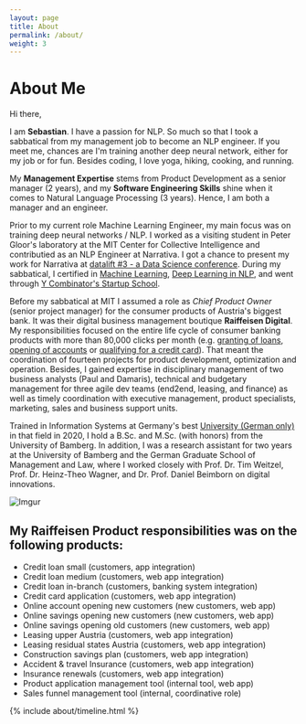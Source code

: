 ```yaml
---
layout: page
title: About
permalink: /about/
weight: 3
---
```


# **About Me**

Hi there, 

I am **Sebastian**. I have a passion for NLP. So much so that I took a sabbatical from my management job to become an NLP engineer. If you meet me, chances are I'm training another deep neural network, either for my job or for fun. Besides coding, I love yoga, hiking, cooking, and running. 

My **Management Expertise** stems from Product Development as a senior manager (2 years), and my **Software Engineering Skills** shine when it comes to Natural Language Processing (3 years). Hence, I am both a manager and an engineer.

Prior to my current role Machine Learning Engineer, my main focus was on training deep neural networks / NLP. I worked as a visiting student in Peter Gloor's laboratory at the MIT Center for Collective Intelligence and contributied as an NLP Engineer at Narrativa. I got a chance to present my work for Narrativa at [datalift #3 - a Data Science conference](https://www.youtube.com/watch?v=myXANO-Mvo4). During my sabbatical, I certified in [Machine Learning](https://www.datacamp.com/statement-of-accomplishment/track/fcc43394ed8ce4a8b20daf705e4c3e976c6e028e), [Deep Learning in NLP](https://www.coursera.org/account/accomplishments/certificate/2N9ZQ8BVSG8H), and went through [Y Combinator's Startup School](https://www.startupschool.org/users/shWfuCCKk/certificate). 

Before my sabbatical at MIT I assumed a role as *Chief Product Owner* (senior project manager) for the consumer products of Austria's biggest bank. It was their digital business management boutique **Raiffeisen Digital**. My responsibilities focused on the entire life cycle of consumer banking products with more than 80,000 clicks per month (e.g. [granting of loans](https://www.raiffeisen.at/ooe/de/privatkunden/kredit-leasing/konsumkredit.html), [opening of accounts](https://www.raiffeisen.at/ooe/de/privatkunden/konto/girokonto.html) or [qualifying for a credit card](https://www.raiffeisen.at/ooe/de/privatkunden/karte/kreditkarte.html)). That meant the coordination of fourteen projects for product development, optimization and operation. Besides, I gained expertise in disciplinary management of two business analysts (Paul and Damaris), technical and budgetary management for three agile dev teams (end2end, leasing, and finance) as well as timely coordination with executive management, product specialists, marketing, sales and business support units.

Trained in Information Systems at Germany's best [University (German only)](https://www.uni-bamberg.de/presse/pm/artikel/che-masterbefragung-2020/) in that field in 2020, I hold a B.Sc. and M.Sc. (with honors) from the University of Bamberg. In addition, I was a research assistant for two years at the University of Bamberg and the German Graduate School of Management and Law, where I worked closely with Prof. Dr. Tim Weitzel, Prof. Dr. Heinz-Theo Wagner, and Dr. Prof. Daniel Beimborn on digital innovations.

![Imgur](https://i.imgur.com/m4jlWgEm.jpg)

## My Raiffeisen Product responsibilities was on the following products:

- Credit loan small (customers, app integration)
- Credit loan medium  (customers, web app integration)
- Credit loan in-branch (customers, banking system integration)
- Credit card application (customers, web app integration)
- Online account opening new customers (new customers, web app) 
- Online savings opening new customers (new customers, web app) 
- Online savings opening old customers (new customers, web app) 
- Leasing upper Austria (customers, web app integration)
- Leasing residual states Austria (customers, web app integration)
- Construction savings plan (customers, web app integration)
- Accident & travel Insurance (customers, web app integration)
- Insurance renewals (customers, web app integration)
- Product application management tool (internal tool, web app)
- Sales funnel management tool (internal, coordinative role)

<div class="row">
{% include about/timeline.html %}
</div>